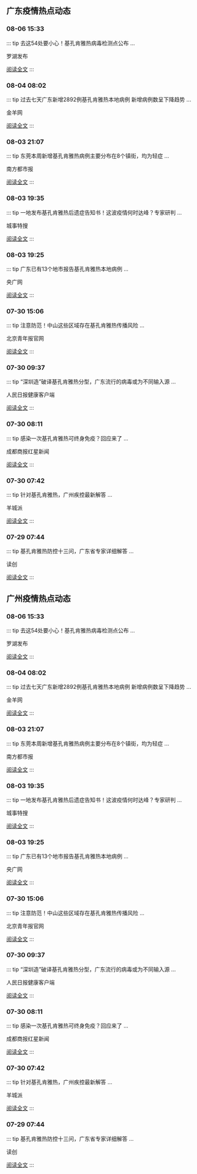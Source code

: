
## 广东疫情热点动态

  
### 08-06 15:33
::: tip 去这54处要小心！基孔肯雅热病毒检测点公布
...

罗湖发布

[阅读全文](https://view.inews.qq.com/a/20250806A05U6E00?uid=08fb476a5200eabc&chlid=_qqnews_custom_search_pictext&suid=8QIf3n9a7YEVvTfY5QM%3D&c_buffer=aid%3D20250806A05U6E00%3Bappver%3D7.7.10%3Bts%3D1754469815318&sign=AAw4lx5gm32jm3kHbC1E7Nrrmv6DOKyzkx6fM49uxVvr%2BPL6soE%2Bxdu5bgXiAIotnME%2FkQnpPnsLB6qzYLPcOkgmeWVcdyw%2BmA%2BjFFo6r9%2BIzFXh0myN7KwBXrwrk63FdvFpoU24)
:::

### 08-04 08:02
::: tip 过去七天广东新增2892例基孔肯雅热本地病例 新增病例数呈下降趋势
...

金羊网

[阅读全文](https://view.inews.qq.com/a/20250804A0205I00?uid=08fb476a5200eabc&chlid=_qqnews_custom_search_pictext&suid=8QIf3n9a7YEVvTfY5QM%3D&c_buffer=aid%3D20250804A0205I00%3Bappver%3D7.7.10%3Bts%3D1754272261264&sign=AAwfURI5lk2MT2ruYwlK9ldXUw0IPtSzUYeqI6WM1HmesyNw6QmcLkm6geLIUFub13ADxAqwlbsa0O4Q53ZzxHg9F90Il%2BGvCZwA8Gl7GGf%2BYVrJzKZ70S4HuRCi%2Bs00p%2Fvbl97v)
:::

### 08-03 21:07
::: tip 东莞本周新增基孔肯雅热病例主要分布在8个镇街，均为轻症
...

南方都市报

[阅读全文](https://view.inews.qq.com/a/20250803A06JBW00?uid=08fb476a5200eabc&chlid=_qqnews_custom_search_pictext&suid=8QIf3n9a7YEVvTfY5QM%3D&c_buffer=aid%3D20250803A06JBW00%3Bappver%3D7.7.10%3Bts%3D1754272331366&sign=AAwbTkweUk94SeOIEVVV1sUHftrPidqBOnS7hDSwgUdXVKVx2X8ruWMN1TbTPDMfR1LyoxhuMiNmNjfvf5qZZv6ZrXAuECk7DW7GxqkhjrsMOo4waV4Un9WcDp5j4r%2BoTVKARhoh)
:::

### 08-03 19:35
::: tip 一地发布基孔肯雅热后遗症告知书！这波疫情何时达峰？专家研判
...

城事特搜

[阅读全文](https://view.inews.qq.com/a/20250803A063YP00?uid=08fb476a5200eabc&chlid=_qqnews_custom_search_pictext&suid=8QIf3n9a7YEVvTfY5QM%3D&c_buffer=aid%3D20250803A063YP00%3Bappver%3D7.7.10%3Bts%3D1754272388417&sign=AAwfUZr5SZwYTeQnNS1RJNdcQloKTGdgCWqjTynclxKNkmM%2FZbzjqZ4XU8icAXXS6mE%2For1vhBxLwamLML9QH4pgEDNM978Woe3XM6ONbdOMeWst85gp5jb5jOD%2Fq%2BNUZRclAhmz)
:::

### 08-03 19:25
::: tip 广东已有13个地市报告基孔肯雅热本地病例
...

央广网

[阅读全文](https://view.inews.qq.com/a/20250803A061L000?uid=08fb476a5200eabc&chlid=_qqnews_custom_search_pictext&suid=8QIf3n9a7YEVvTfY5QM%3D&c_buffer=aid%3D20250803A061L000%3Bappver%3D7.7.10%3Bts%3D1754272408023&sign=AAwOmawOzZfZlxl9%2BarteVEDMZeCHGGGdjtwhLamzWB6FdqfOLFkfOpaidWef4M2hsSKXgXA59z5PS7fyi7tNj4GmNDFA3KVMFZ0s2cA8CtnQ4I7fA%2FRV2aJVBXig0gBfbF1A6qY)
:::

### 07-30 15:06
::: tip 注意防范！中山这些区域存在基孔肯雅热传播风险
...

北京青年报官网

[阅读全文](https://view.inews.qq.com/a/20250730A05VXI00?uid=08fb476a5200eabc&chlid=_qqnews_custom_search_pictext&suid=8QIf3n9a7YEVvTfY5QM%3D&c_buffer=aid%3D20250730A05VXI00%3Bappver%3D7.7.10%3Bts%3D1753862489816&sign=AAwMUCK4SZfQUd5dZaFGPnBT7dt6Fmg%2BOAuzmFhcTba3PB1lBzqKMz0uLmAIvKKFI%2F6ZVNd%2Fti9j7d69iBHQihqimwek%2BOm6XWJdPxhWjZBBTQmgAEdBVkJhy3RsF%2FzpT%2B5M3tDU)
:::

### 07-30 09:37
::: tip “深圳造”破译基孔肯雅热分型，广东流行的病毒或为不同输入源
...

人民日报健康客户端

[阅读全文](https://view.inews.qq.com/a/20250730A02PL900?uid=08fb476a5200eabc&chlid=_qqnews_custom_search_pictext&suid=8QIf3n9a7YEVvTfY5QM%3D&c_buffer=aid%3D20250730A02PL900%3Bappver%3D7.7.10%3Bts%3D1753862507180&sign=AAwkSkKflZ5kSE5hje3vZ%2FsMlzxvPvKQfa9w6Tw%2F2JoPrIDJjhY2qQjkm9XuKcYKXpZGwryplN0fSOWVg7xssHql5mA24FSd7Jqo1Noce41U4XH%2BOECEnwZU9AoAB%2By4KfnV2i5t)
:::

### 07-30 08:11
::: tip 感染一次基孔肯雅热可终身免疫？回应来了
...

成都商报红星新闻

[阅读全文](https://view.inews.qq.com/a/20250730A01Z5K00?uid=08fb476a5200eabc&chlid=_qqnews_custom_search_pictext&suid=8QIf3n9a7YEVvTfY5QM%3D&c_buffer=aid%3D20250730A01Z5K00%3Bappver%3D7.7.10%3Bts%3D1753862426105&sign=AAwhURyPmxbjlrZm%2BKj%2FuPABKkO7WKQyxviEy5cAZ0OLjtCXfF0f87JcGUdAcsLeQIGlw8ADAce2igmDc7AMTOdcni51ksBH5kSFheVdpYMGzDQHicpGyCRsYI4VaU5kl2G5OwER)
:::

### 07-30 07:42
::: tip 针对基孔肯雅热，广州疾控最新解答
...

羊城派

[阅读全文](https://view.inews.qq.com/a/20250729A0A0YM00?uid=08fb476a5200eabc&chlid=_qqnews_custom_search_pictext&suid=8QIf3n9a7YEVvTfY5QM%3D&c_buffer=aid%3D20250729A0A0YM00%3Bappver%3D7.7.10%3Bts%3D1753862450418&sign=AAwdURBPTRYPSaRILQaxNQjSbrxYf9N8cLEsHEXdFv6X47slOxivjCowDbR5T83%2BXgJafoRKqAZWIbLfMVP8NUvopI6PeCSCVD4xu4IgBmzk8F%2Flr1iwRKMkxsrosl9edvP3PEC0)
:::

### 07-29 07:44
::: tip 基孔肯雅热防控十三问，广东省专家详细解答
...

读创

[阅读全文](https://view.inews.qq.com/a/20250729A01VXI00?uid=08fb476a5200eabc&chlid=_qqnews_custom_search_pictext&suid=8QIf3n9a7YEVvTfY5QM%3D&c_buffer=aid%3D20250729A01VXI00%3Bappver%3D7.7.10%3Bts%3D1753753257823&sign=AAw4lZT3ma2Vmw8fv6fISM0rnfY9oJN1GYyT6z4DlYhTQBkptp3Xi9Gjetzf%2FQlnMkWE8dcfQls0X5x%2B5jpV7Ts4j%2FpiVOCCrg94YybVMAUfZwgvfKXk7VbRvEYb2WIHxhdc2v6k)
:::


## 广州疫情热点动态

  
### 08-06 15:33
::: tip 去这54处要小心！基孔肯雅热病毒检测点公布
...

罗湖发布

[阅读全文](https://view.inews.qq.com/a/20250806A05U6E00?uid=08fb476a5200eabc&chlid=_qqnews_custom_search_pictext&suid=8QIf3n9a7YEVvTfY5QM%3D&c_buffer=aid%3D20250806A05U6E00%3Bappver%3D7.7.10%3Bts%3D1754469815318&sign=AAw4lx5gm32jm3kHbC1E7Nrrmv6DOKyzkx6fM49uxVvr%2BPL6soE%2Bxdu5bgXiAIotnME%2FkQnpPnsLB6qzYLPcOkgmeWVcdyw%2BmA%2BjFFo6r9%2BIzFXh0myN7KwBXrwrk63FdvFpoU24)
:::

### 08-04 08:02
::: tip 过去七天广东新增2892例基孔肯雅热本地病例 新增病例数呈下降趋势
...

金羊网

[阅读全文](https://view.inews.qq.com/a/20250804A0205I00?uid=08fb476a5200eabc&chlid=_qqnews_custom_search_pictext&suid=8QIf3n9a7YEVvTfY5QM%3D&c_buffer=aid%3D20250804A0205I00%3Bappver%3D7.7.10%3Bts%3D1754272261264&sign=AAwfURI5lk2MT2ruYwlK9ldXUw0IPtSzUYeqI6WM1HmesyNw6QmcLkm6geLIUFub13ADxAqwlbsa0O4Q53ZzxHg9F90Il%2BGvCZwA8Gl7GGf%2BYVrJzKZ70S4HuRCi%2Bs00p%2Fvbl97v)
:::

### 08-03 21:07
::: tip 东莞本周新增基孔肯雅热病例主要分布在8个镇街，均为轻症
...

南方都市报

[阅读全文](https://view.inews.qq.com/a/20250803A06JBW00?uid=08fb476a5200eabc&chlid=_qqnews_custom_search_pictext&suid=8QIf3n9a7YEVvTfY5QM%3D&c_buffer=aid%3D20250803A06JBW00%3Bappver%3D7.7.10%3Bts%3D1754272331366&sign=AAwbTkweUk94SeOIEVVV1sUHftrPidqBOnS7hDSwgUdXVKVx2X8ruWMN1TbTPDMfR1LyoxhuMiNmNjfvf5qZZv6ZrXAuECk7DW7GxqkhjrsMOo4waV4Un9WcDp5j4r%2BoTVKARhoh)
:::

### 08-03 19:35
::: tip 一地发布基孔肯雅热后遗症告知书！这波疫情何时达峰？专家研判
...

城事特搜

[阅读全文](https://view.inews.qq.com/a/20250803A063YP00?uid=08fb476a5200eabc&chlid=_qqnews_custom_search_pictext&suid=8QIf3n9a7YEVvTfY5QM%3D&c_buffer=aid%3D20250803A063YP00%3Bappver%3D7.7.10%3Bts%3D1754272388417&sign=AAwfUZr5SZwYTeQnNS1RJNdcQloKTGdgCWqjTynclxKNkmM%2FZbzjqZ4XU8icAXXS6mE%2For1vhBxLwamLML9QH4pgEDNM978Woe3XM6ONbdOMeWst85gp5jb5jOD%2Fq%2BNUZRclAhmz)
:::

### 08-03 19:25
::: tip 广东已有13个地市报告基孔肯雅热本地病例
...

央广网

[阅读全文](https://view.inews.qq.com/a/20250803A061L000?uid=08fb476a5200eabc&chlid=_qqnews_custom_search_pictext&suid=8QIf3n9a7YEVvTfY5QM%3D&c_buffer=aid%3D20250803A061L000%3Bappver%3D7.7.10%3Bts%3D1754272408023&sign=AAwOmawOzZfZlxl9%2BarteVEDMZeCHGGGdjtwhLamzWB6FdqfOLFkfOpaidWef4M2hsSKXgXA59z5PS7fyi7tNj4GmNDFA3KVMFZ0s2cA8CtnQ4I7fA%2FRV2aJVBXig0gBfbF1A6qY)
:::

### 07-30 15:06
::: tip 注意防范！中山这些区域存在基孔肯雅热传播风险
...

北京青年报官网

[阅读全文](https://view.inews.qq.com/a/20250730A05VXI00?uid=08fb476a5200eabc&chlid=_qqnews_custom_search_pictext&suid=8QIf3n9a7YEVvTfY5QM%3D&c_buffer=aid%3D20250730A05VXI00%3Bappver%3D7.7.10%3Bts%3D1753862489816&sign=AAwMUCK4SZfQUd5dZaFGPnBT7dt6Fmg%2BOAuzmFhcTba3PB1lBzqKMz0uLmAIvKKFI%2F6ZVNd%2Fti9j7d69iBHQihqimwek%2BOm6XWJdPxhWjZBBTQmgAEdBVkJhy3RsF%2FzpT%2B5M3tDU)
:::

### 07-30 09:37
::: tip “深圳造”破译基孔肯雅热分型，广东流行的病毒或为不同输入源
...

人民日报健康客户端

[阅读全文](https://view.inews.qq.com/a/20250730A02PL900?uid=08fb476a5200eabc&chlid=_qqnews_custom_search_pictext&suid=8QIf3n9a7YEVvTfY5QM%3D&c_buffer=aid%3D20250730A02PL900%3Bappver%3D7.7.10%3Bts%3D1753862507180&sign=AAwkSkKflZ5kSE5hje3vZ%2FsMlzxvPvKQfa9w6Tw%2F2JoPrIDJjhY2qQjkm9XuKcYKXpZGwryplN0fSOWVg7xssHql5mA24FSd7Jqo1Noce41U4XH%2BOECEnwZU9AoAB%2By4KfnV2i5t)
:::

### 07-30 08:11
::: tip 感染一次基孔肯雅热可终身免疫？回应来了
...

成都商报红星新闻

[阅读全文](https://view.inews.qq.com/a/20250730A01Z5K00?uid=08fb476a5200eabc&chlid=_qqnews_custom_search_pictext&suid=8QIf3n9a7YEVvTfY5QM%3D&c_buffer=aid%3D20250730A01Z5K00%3Bappver%3D7.7.10%3Bts%3D1753862426105&sign=AAwhURyPmxbjlrZm%2BKj%2FuPABKkO7WKQyxviEy5cAZ0OLjtCXfF0f87JcGUdAcsLeQIGlw8ADAce2igmDc7AMTOdcni51ksBH5kSFheVdpYMGzDQHicpGyCRsYI4VaU5kl2G5OwER)
:::

### 07-30 07:42
::: tip 针对基孔肯雅热，广州疾控最新解答
...

羊城派

[阅读全文](https://view.inews.qq.com/a/20250729A0A0YM00?uid=08fb476a5200eabc&chlid=_qqnews_custom_search_pictext&suid=8QIf3n9a7YEVvTfY5QM%3D&c_buffer=aid%3D20250729A0A0YM00%3Bappver%3D7.7.10%3Bts%3D1753862450418&sign=AAwdURBPTRYPSaRILQaxNQjSbrxYf9N8cLEsHEXdFv6X47slOxivjCowDbR5T83%2BXgJafoRKqAZWIbLfMVP8NUvopI6PeCSCVD4xu4IgBmzk8F%2Flr1iwRKMkxsrosl9edvP3PEC0)
:::

### 07-29 07:44
::: tip 基孔肯雅热防控十三问，广东省专家详细解答
...

读创

[阅读全文](https://view.inews.qq.com/a/20250729A01VXI00?uid=08fb476a5200eabc&chlid=_qqnews_custom_search_pictext&suid=8QIf3n9a7YEVvTfY5QM%3D&c_buffer=aid%3D20250729A01VXI00%3Bappver%3D7.7.10%3Bts%3D1753753257823&sign=AAw4lZT3ma2Vmw8fv6fISM0rnfY9oJN1GYyT6z4DlYhTQBkptp3Xi9Gjetzf%2FQlnMkWE8dcfQls0X5x%2B5jpV7Ts4j%2FpiVOCCrg94YybVMAUfZwgvfKXk7VbRvEYb2WIHxhdc2v6k)
:::

